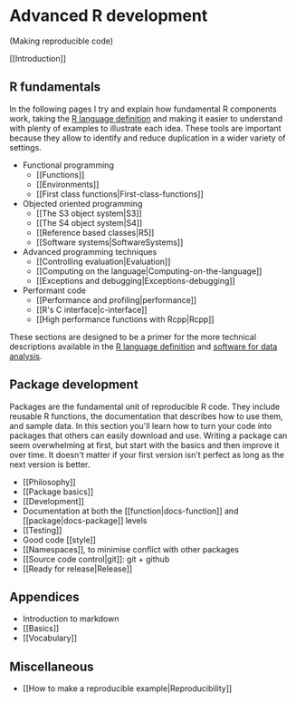 # Advanced R development
(Making reproducible code)

[[Introduction]]

## R fundamentals

In the following pages I try and explain how fundamental R components work, taking the [R language definition][lang-def] and making it easier to understand with plenty of examples to illustrate each idea. These tools are important because they allow to identify and reduce duplication in a wider variety of settings.

* Functional programming
  * [[Functions]]
  * [[Environments]]
  * [[First class functions|First-class-functions]]
* Objected oriented programming
  * [[The S3 object system|S3]]
  * [[The S4 object system|S4]]
  * [[Reference based classes|R5]]
  * [[Software systems|SoftwareSystems]]
* Advanced programming techniques
  * [[Controlling evaluation|Evaluation]]
  * [[Computing on the language|Computing-on-the-language]]
  * [[Exceptions and debugging|Exceptions-debugging]]
* Performant code
  * [[Performance and profiling|performance]]
  * [[R's C interface|c-interface]]
  * [[High performance functions with Rcpp|Rcpp]]

These sections are designed to be a primer for the more technical descriptions available in the [R language definition][lang-def] and [software for data analysis](http://amzn.com/0387759352).

## Package development

Packages are the fundamental unit of reproducible R code. They include reusable R functions, the documentation that describes how to use them, and sample data. In this section you'll learn how to turn your code into packages that others can easily download and use. Writing a package can seem overwhelming at first, but start with the basics and then improve it over time. It doesn't matter if your first version isn't perfect as long as the next version is better.

  * [[Philosophy]]
  * [[Package basics]]
  * [[Development]]
  * Documentation at both the [[function|docs-function]] and
    [[package|docs-package]] levels
  * [[Testing]]
  * Good code [[style]]
  * [[Namespaces]], to minimise conflict with other packages
  * [[Source code control|git]]: git + github
  * [[Ready for release|Release]]

## Appendices

* Introduction to markdown
* [[Basics]]
* [[Vocabulary]]

## Miscellaneous

* [[How to make a reproducible example|Reproducibility]]

  [lang-def]:http://cran.r-project.org/doc/manuals/R-lang.html
  [r-ext]:http://cran.r-project.org/doc/manuals/R-exts.html